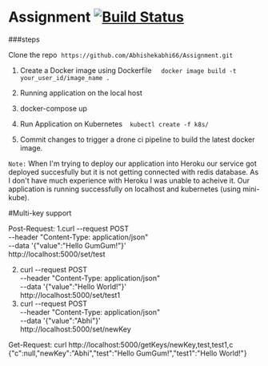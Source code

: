 # Assignment [![Build Status](https://cloud.drone.io/api/badges/Abhishekabhi66/Assignment/status.svg)](https://cloud.drone.io/Abhishekabhi66/Assignment)
###steps

Clone the repo  `https://github.com/Abhishekabhi66/Assignment.git`
1. Create a Docker image using Dockerfile   ` docker image build -t your_user_id/image_name .` 
2. Running application on the local host
3. docker-compose up

2. Run Application on Kubernetes  ` kubectl create -f k8s/`
  
3. Commit changes to trigger a drone ci pipeline to build the latest docker image.
 
`Note:` When I'm trying to deploy our application into Heroku our service got deployed succesfully but it is not getting connected with redis database. As I don't have much experience with Heroku I was unable to acheive it. Our application is running successfully on localhost and kubernetes (using mini-kube).


#Multi-key support

Post-Request:
1.curl --request POST \
     --header "Content-Type: application/json" \
     --data '{"value":"Hello GumGum!"}' \
     http://localhost:5000/set/test
     
2. curl --request POST \
     --header "Content-Type: application/json" \
     --data '{"value":"Hello World!"}' \
     http://localhost:5000/set/test1
3. curl --request POST \
     --header "Content-Type: application/json" \
     --data '{"value":"Abhi"}' \
     http://localhost:5000/set/newKey
     
  Get-Request:
 curl http://localhost:5000/getKeys/newKey,test,test1,c \
{"c":null,"newKey":"Abhi","test":"Hello GumGum!","test1":"Hello World!"}
